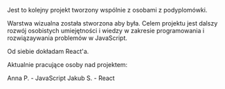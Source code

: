 Jest to kolejny projekt tworzony wspólnie z osobami z podyplomówki.

Warstwa wizualna została stworzona aby była. Celem projektu jest dalszy rozwój osobistych umiejętności i wiedzy w zakresie programowania i rozwiązaywania problemów w JavaScript.

Od siebie dokładam React'a. 

Aktualnie pracujące osoby nad projektem:

Anna P. - JavaScript
Jakub S. - React